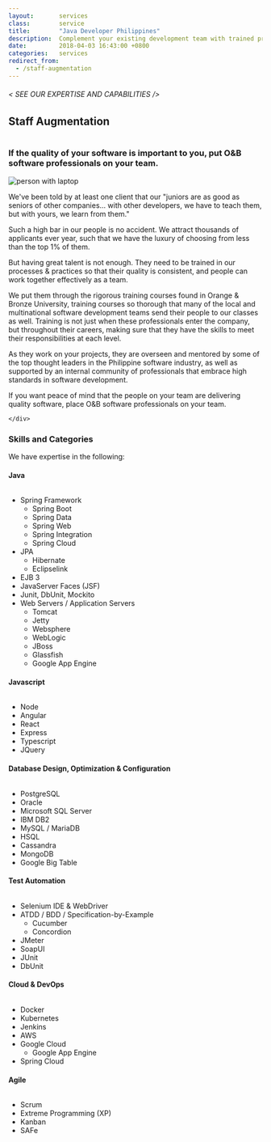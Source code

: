 ```yaml
---
layout:       services
class:        service
title:        "Java Developer Philippines"
description:  Complement your existing development team with trained professionals.
date:         2018-04-03 16:43:00 +0800
categories:   services
redirect_from:
  - /staff-augmentation
---
```


<div id="serviceContent2" class="section-content">
  <div class="section-title">
    <H6>
      &lt; SEE OUR EXPERTISE AND CAPABILITIES /&gt;
    </H6>
    <H2>Staff Augmentation</H2>
    <img class="bg" src="{{ "assets/images/title-services.png" | relative_url }}" alt="" />
  </div>
  <div class="row">
    <div class="col">
      <H3>If the quality of your software is important to you, put O&amp;B software professionals on your team.</H3>
      <div class="text-center">
        <img class="img-fluid mt30 mb30" src="{{ "assets/images/img-services.jpg" | relative_url }}" alt="person with laptop" />
      </div>
<p>We've been told by at least one client that our "juniors are as good as seniors of other companies... with other developers, we have to teach them, but with yours, we learn from them."</p>

<p>Such a high bar in our people is no accident. We attract thousands of applicants ever year, such that we have the luxury of choosing from less than the top 1% of them.</p>

<p>But having great talent is not enough. They need to be trained in our processes &amp; practices so that their quality is consistent, and people can work together effectively as a team.</p>

<p>We put them through the rigorous training courses found in Orange &amp; Bronze University, training courses so thorough that many of the local and multinational software development teams send their people to our classes as well. Training is not just when these professionals enter the company, but throughout their careers, making sure that they have the skills to meet their responsibilities at each level.</p>

<p>As they work on your projects, they are overseen and mentored by some of the top thought leaders in the Philippine software industry, as well as supported by an internal community of professionals that embrace high standards in software development.</p>

<p>If you want peace of mind that the people on your team are delivering quality software, place O&amp;B software professionals on your team.</p>


    </div>
  </div>
  <div class="row">
    <div class="col">
      <h3>Skills and Categories</h3>
      <p>We have expertise in the following:</p>
      <div class="row mt20">
          <div class="col">
              <div id="accordion">
                  <a class="faq-card">
                      <div class="faq-header collapsed" id="heading-1" data-toggle="collapse" data-target="#collapse-1" aria-expanded="true" aria-controls="collapse-1">
                          <h4 class="title">
                              Java
                          </h4>
                          <img src="{{ "assets/images/ico-chevron-down.svg" | relative_url }}" alt="" class="ico" />
                      </div>
                      <div id="collapse-1" class="collapse faq-body" aria-labelledby="heading-1" data-parent="#accordion">
                          <div class="content">
                              <ul>
                                <li>Spring Framework
                                  <ul>
                                    <li>Spring Boot</li>
                                    <li>Spring Data</li>
                                    <li>Spring Web</li>
                                    <li>Spring Integration</li>
                                    <li>Spring Cloud</li>
                                  </ul>
                                </li>
                                <li>JPA
                                  <ul>
                                    <li>Hibernate</li>
                                    <li>Eclipselink</li>
                                  </ul>
                                </li>
                                <li>EJB 3</li>
                                <li>JavaServer Faces (JSF)</li>
                                <li>Junit, DbUnit, Mockito</li>
                                <li>Web Servers / Application Servers
                                  <ul>
                                    <li>Tomcat</li>
                                    <li>Jetty</li>
                                    <li>Websphere</li>
                                    <li>WebLogic</li>
                                    <li>JBoss</li>
                                    <li>Glassfish</li>
                                    <li>Google App Engine</li>
                                  </ul>
                                </li>
                              </ul>
                          </div>
                      </div>
                  </a>
                  <a class="faq-card">
                      <div class="faq-header collapsed" id="heading-2" data-toggle="collapse" aria-expanded="false" data-target="#collapse-2" aria-controls="collapse-2">
                          <h4 class="title">
                              Javascript
                          </h4>
                          <img src="{{ "assets/images/ico-chevron-down.svg" | relative_url }}" alt="" class="ico" />
                      </div>
                      <div id="collapse-2" class="collapse faq-body" aria-labelledby="heading-2" data-parent="#accordion">
                          <div class="content">
                            <ul>
                              <li>Node</li>
                              <li>Angular</li>
                              <li>React</li>
                              <li>Express</li>
                              <li>Typescript</li>
                              <li>JQuery</li>
                            </ul>
                          </div>
                      </div>
                  </a>
                  <a class="faq-card">
                      <div class="faq-header collapsed" id="heading-3" aria-expanded="false" data-toggle="collapse" data-target="#collapse-3" aria-controls="collapse-3">
                          <h4 class="title">
                              Database Design, Optimization & Configuration
                          </h4>
                          <img src="{{ "assets/images/ico-chevron-down.svg" | relative_url }}" alt="" class="ico" />
                      </div>
                      <div id="collapse-3" class="collapse faq-body" aria-labelledby="heading-3" data-parent="#accordion">
                          <div class="content">
                            <ul>
                              <li>PostgreSQL</li>
                              <li>Oracle</li>
                              <li>Microsoft SQL Server</li>
                              <li>IBM DB2</li>
                              <li>MySQL / MariaDB</li>
                              <li>HSQL</li>
                              <li>Cassandra</li>
                              <li>MongoDB</li>
                              <li>Google Big Table</li>
                            </ul>
                          </div>
                      </div>
                  </a>
                  <a class="faq-card">
                      <div class="faq-header collapsed" id="heading-4" aria-expanded="false" data-toggle="collapse" data-target="#collapse-4" aria-controls="collapse-4">
                          <h4 class="title">
                              Test Automation
                          </h4>
                          <img src="{{ "assets/images/ico-chevron-down.svg" | relative_url }}" alt="" class="ico" />
                      </div>
                      <div id="collapse-4" class="collapse faq-body" aria-labelledby="heading-4" data-parent="#accordion">
                          <div class="content">
                            <ul>
                              <li>Selenium IDE & WebDriver</li>
                              <li>ATDD / BDD / Specification-by-Example
                                <ul>
                                  <li>Cucumber</li>
                                  <li>Concordion</li>
                                </ul>
                              </li>
                              <li>JMeter</li>
                              <li>SoapUI</li>
                              <li>JUnit</li>
                              <li>DbUnit</li>
                            </ul>
                          </div>
                      </div>
                  </a>
                  <a class="faq-card">
                      <div class="faq-header collapsed" id="heading-5" aria-expanded="false" data-toggle="collapse" data-target="#collapse-5" aria-controls="collapse-5">
                          <h4 class="title">
                              Cloud & DevOps
                          </h4>
                          <img src="{{ "assets/images/ico-chevron-down.svg" | relative_url }}" alt="" class="ico" />
                      </div>
                      <div id="collapse-5" class="collapse faq-body" aria-labelledby="heading-5" data-parent="#accordion">
                          <div class="content">
                              <ul>
                                <li>Docker</li>
                                <li>Kubernetes</li>
                                <li>Jenkins</li>
                                <li>AWS</li>
                                <li>Google Cloud
                                  <ul>
                                    <li>Google App Engine</li>
                                  </ul>
                                </li>
                                <li>Spring Cloud</li>
                              </ul>
                          </div>
                      </div>
                  </a>
                  <a class="faq-card">
                      <div class="faq-header collapsed" id="heading-6" aria-expanded="false" data-toggle="collapse" data-target="#collapse-6" aria-controls="collapse-6">
                          <h4 class="title">
                              Agile
                          </h4>
                          <img src="{{ "assets/images/ico-chevron-down.svg" | relative_url }}" alt="" class="ico" />
                      </div>
                      <div id="collapse-6" class="collapse faq-body" aria-labelledby="heading-6" data-parent="#accordion">
                          <div class="content">
                              <ul>
                                <li>Scrum</li>
                                <li>Extreme Programming (XP)</li>
                                <li>Kanban</li>
                                <li>SAFe</li>
                              </ul>
                          </div>
                      </div>
                  </a>
              </div>
          </div>
      </div>
    </div>
  </div>
</div>
